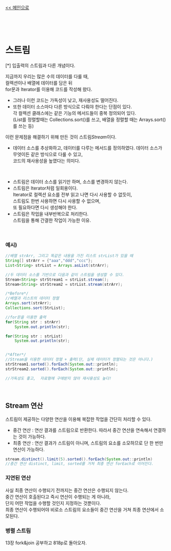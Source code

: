 [<< 메인으로](https://github.com/AtomicLiquors/Java_Wiki_Chb/blob/main/Readme.md)

&nbsp;
  
&nbsp;

# 스트림
[*] 입출력의 스트림과 다른 개념이다.  

지금까지 우리는 많은 수의 데이터를 다룰 때,  
컬렉션이나 배열에 데이터를 담은 뒤  
for문과 Iterator를 이용해 코드를 작성해 왔다.  
- 그러나 이런 코드는 가독성이 낮고, 재사용성도 떨어진다.
- 또한 데이터 소스마다 다른 방식으로 다뤄야 한다는 단점이 있다.  
각 컬렉션 클래스에는 같은 기능의 메서드들이 중복 정의되어 있다.  
(List를 정렬할때는 Collections.sort()를 쓰고, 배열을 정렬할 때는 Arrays.sort()를 쓰는 등)

이런 문제점을 해결하기 위해 만든 것이 스트림*Stream*이다. 
- 데이터 소스를 추상화하고, 데이터를 다루는 메서드를 정의하였다.
데이터 소스가 무엇이든 같은 방식으로 다룰 수 있고,  
코드의 재사용성을 높였다는 의미다.

 
&nbsp;

- 스트림은 데이터 소스를 읽기만 하며, 소스를 변경하지 않는다.
- 스트림은 Iterator처럼 일회용이다.   
Iterator로 컬렉션 요소를 전부 읽고 나면 다시 사용할 수 없듯이,  
스트림도 한번 사용하면 다시 사용할 수 없으며,  
또 필요하다면 다시 생성해야 한다.
- 스트림은 작업을 내부반복으로 처리한다.  
스트림을 통해 간결한 작업이 가능한 이유.

 
&nbsp;
 

### 예시) 
```java
//배열 strArr, 그리고 똑같은 내용을 가진 리스트 strList가 있을 떼
String[] strArr = {"aaa","ddd","ccc"};
List<String> strList = Arrays.asList(strArr);

//두 데이터 소스를 기반으로 다음과 같이 스트림을 생성할 수 있다.
Stream<String> strStream1 = strList.stream();
Stream<String> strStream2 = strList.stream(strArr);
```

```java
/*Before*/
//배열과 리스트의 데이터 정렬
Arrays.sort(strArr);
Collections.sort(StrList);

//for문을 이용한 출력
for(String str : strArr)
    System.out.println(str);

for(String str : strList)
    System.out.println(str);


/*After*/
//Stream을 이용한 데이터 정렬 + 출력(단, 실제 데이터가 정렬되는 것은 아니다.)
strStream1.sorted().forEach(System.out::println);
strStream2.sorted().forEach(System.out::println);

//가독성도 좋고,  자료형에 구애받지 않아 재사용성도 높다!
```

 
&nbsp;
 


## Stream 연산
스트림이 제공하는 다양한 연산을 이용해 복잡한 작업을 간단히 처리할 수 있다.

- 중간 연산 : 연산 결과를 스트림으로 반환한다. 따라서 중간 연산을 연속해서 연결하는 것이 가능하다.
- 최종 연산 : 연산 결과가 스트림이 아니며, 스트림의 요소를 소모하므로 단 한 번만 연산이 가능하다.
```java
stream.distinct().limit(5).sorted().forEach(System.out::println)
//중간 연산 distinct, limit, sorted를 거쳐 최종 연산 forEach로 이어진다.
```

### 지연된 연산
사실 최종 연산이 수행되기 전까지는 중간 연산은 수행되지 않는다.  
중간 연산이 호출된다고 즉시 연산이 수행되는 게 아니라,   
단지 어떤 작업을 수행할 것인지 지정하는 것뿐이다.  
최종 연산이 수행되어야 비로소 스트림의 요소들이 중간 연산을 거쳐 최종 연산에서 소모된다.

### 병렬 스트림
13장 fork&join 공부하고 818p로 돌아오자.

